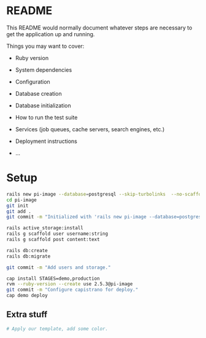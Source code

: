 # README

This README would normally document whatever steps are necessary to get the
application up and running.

Things you may want to cover:

* Ruby version

* System dependencies

* Configuration

* Database creation

* Database initialization

* How to run the test suite

* Services (job queues, cache servers, search engines, etc.)

* Deployment instructions

* ...

# Setup

```bash
rails new pi-image --database=postgresql --skip-turbolinks  --no-scaffold-stylesheet
cd pi-image
git init
git add .
git commit -m "Initialized with 'rails new pi-image --database=postgresql --skip-turbolinks  --no-scaffold-stylesheet'"

rails active_storage:install
rails g scaffold user username:string
rails g scaffold post content:text

rails db:create
rails db:migrate

git commit -m "Add users and storage."

cap install STAGES=demo,production
rvm --ruby-version --create use 2.5.3@pi-image
git commit -m "Configure capistrano for deploy."
cap demo deploy
```

## Extra stuff
```bash
# Apply our template, add some color.
```
